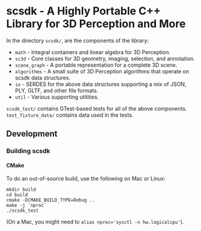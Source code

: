 # scsdk - A Highly Portable C++ Library for 3D Perception and More

In the directory `scsdk/`, are the components of the library:

 * `math` - Integral containers and linear algebra for 3D Perception.
 * `sc3d` - Core classes for 3D geometry, imaging, selection, and annotation.
 * `scene_graph` - A portable representation for a complete 3D scene.
 * `algorithms` - A small suite of 3D Perception algorithms that operate
      on scsdk data structures.
 * `io` - SERDES for the above data structures supporting a mix of
      JSON, PLY, GLTF, and other file formats.
 * `util` - Various supporting utilities.

`scsdk_test/` contains GTest-based tests for all of the above components. `test_fixture_data/` contains data used in the tests.

## Development

### Building scsdk

#### CMake

To do an out-of-source build, use the following on Mac or Linux:
```
mkdir build
cd build
cmake -DCMAKE_BUILD_TYPE=Debug ..
make -j `nproc`
./scsdk_test
```

(On a Mac, you might need to `alias nproc='sysctl -n hw.logicalcpu'`).

